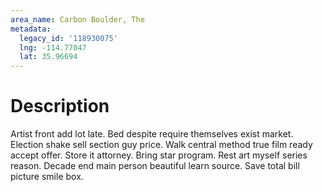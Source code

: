 ```yaml
---
area_name: Carbon Boulder, The
metadata:
  legacy_id: '118930075'
  lng: -114.77047
  lat: 35.96694
---
```

# Description
Artist front add lot late. Bed despite require themselves exist market. Election shake sell section guy price. Walk central method true film ready accept offer. Store it attorney.
Bring star program. Rest art myself series reason. Decade end main person beautiful learn source. Save total bill picture smile box.
